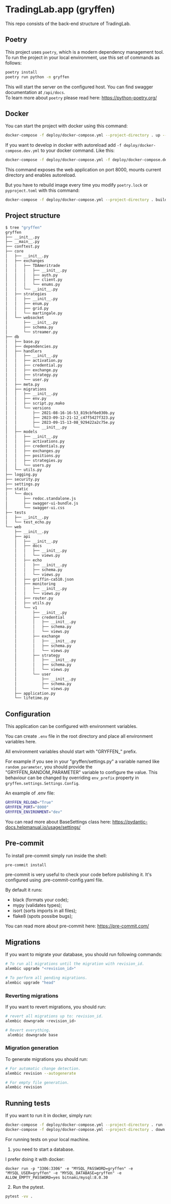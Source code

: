 # TradingLab.app (gryffen)

This repo consists of the back-end structure of TradingLab.

## Poetry

This project uses `poetry`, which is a modern dependency management tool.\
To run the project in your local environment, use this set of commands as follows:

```bash
poetry install
poetry run python -m gryffen
```

This will start the server on the configured host. You can find swagger documentation at `/api/docs`.\
To learn more about `poetry` please read here: https://python-poetry.org/

## Docker

You can start the project with docker using this command:

```bash
docker-compose -f deploy/docker-compose.yml --project-directory . up --build
```

If you want to develop in docker with autoreload add `-f deploy/docker-compose.dev.yml` to your docker command.
Like this:

```bash
docker-compose -f deploy/docker-compose.yml -f deploy/docker-compose.dev.yml --project-directory . up
```

This command exposes the web application on port 8000, mounts current directory and enables autoreload.

But you have to rebuild image every time you modify `poetry.lock` or `pyproject.toml` with this command:

```bash
docker-compose -f deploy/docker-compose.yml --project-directory . build
```

## Project structure

```bash
$ tree "gryffen"
gryffen
├── __init__.py
├── __main__.py
├── conftest.py
├── core
│   ├── __init__.py
│   ├── exchanges
│   │   ├── TDAmeritrade
│   │   │   ├── __init__.py
│   │   │   ├── auth.py
│   │   │   ├── client.py
│   │   │   └── enums.py
│   │   └── __init__.py
│   ├── strategies
│   │   ├── __init__.py
│   │   ├── enum.py
│   │   ├── grid.py
│   │   └── martingale.py
│   └── websocket
│       ├── __init__.py
│       ├── schema.py
│       └── streamer.py
├── db
│   ├── base.py
│   ├── dependencies.py
│   ├── handlers
│   │   ├── __init__.py
│   │   ├── activation.py
│   │   ├── credential.py
│   │   ├── exchange.py
│   │   ├── strategy.py
│   │   └── user.py
│   ├── meta.py
│   ├── migrations
│   │   ├── __init__.py
│   │   ├── env.py
│   │   ├── script.py.mako
│   │   └── versions
│   │       ├── 2021-08-16-16-53_819cbf6e030b.py
│   │       ├── 2023-09-12-21-12_c47f5427f323.py
│   │       ├── 2023-09-15-13-08_929422a2c75e.py
│   │       └── __init__.py
│   ├── models
│   │   ├── __init__.py
│   │   ├── activations.py
│   │   ├── credentials.py
│   │   ├── exchanges.py
│   │   ├── positions.py
│   │   ├── strategies.py
│   │   └── users.py
│   └── utils.py
├── logging.py
├── security.py
├── settings.py
├── static
│   └── docs
│       ├── redoc.standalone.js
│       ├── swagger-ui-bundle.js
│       └── swagger-ui.css
├── tests
│   ├── __init__.py
│   └── test_echo.py
└── web
    ├── __init__.py
    ├── api
    │   ├── __init__.py
    │   ├── docs
    │   │   ├── __init__.py
    │   │   └── views.py
    │   ├── echo
    │   │   ├── __init__.py
    │   │   ├── schema.py
    │   │   └── views.py
    │   ├── griffin-ca510.json
    │   ├── monitoring
    │   │   ├── __init__.py
    │   │   └── views.py
    │   ├── router.py
    │   ├── utils.py
    │   └── v1
    │       ├── __init__.py
    │       ├── credential
    │       │   ├── __init__.py
    │       │   ├── schema.py
    │       │   └── views.py
    │       ├── exchange
    │       │   ├── __init__.py
    │       │   ├── schema.py
    │       │   └── views.py
    │       ├── strategy
    │       │   ├── __init__.py
    │       │   ├── schema.py
    │       │   └── views.py
    │       └── user
    │           ├── __init__.py
    │           ├── schema.py
    │           └── views.py
    ├── application.py
    └── lifetime.py
```

## Configuration

This application can be configured with environment variables.

You can create `.env` file in the root directory and place all
environment variables here.

All environment variables should start with "GRYFFEN_" prefix.

For example if you see in your "gryffen/settings.py" a variable named like
`random_parameter`, you should provide the "GRYFFEN_RANDOM_PARAMETER"
variable to configure the value. This behaviour can be changed by overriding `env_prefix` property
in `gryffen.settings.Settings.Config`.

An example of .env file:
```bash
GRYFFEN_RELOAD="True"
GRYFFEN_PORT="8000"
GRYFFEN_ENVIRONMENT="dev"
```

You can read more about BaseSettings class here: https://pydantic-docs.helpmanual.io/usage/settings/

## Pre-commit

To install pre-commit simply run inside the shell:
```bash
pre-commit install
```

pre-commit is very useful to check your code before publishing it.
It's configured using .pre-commit-config.yaml file.

By default it runs:
* black (formats your code);
* mypy (validates types);
* isort (sorts imports in all files);
* flake8 (spots possibe bugs);


You can read more about pre-commit here: https://pre-commit.com/

## Migrations

If you want to migrate your database, you should run following commands:
```bash
# To run all migrations until the migration with revision_id.
alembic upgrade "<revision_id>"

# To perform all pending migrations.
alembic upgrade "head"
```

### Reverting migrations

If you want to revert migrations, you should run:
```bash
# revert all migrations up to: revision_id.
alembic downgrade <revision_id>

# Revert everything.
 alembic downgrade base
```

### Migration generation

To generate migrations you should run:
```bash
# For automatic change detection.
alembic revision --autogenerate

# For empty file generation.
alembic revision
```


## Running tests

If you want to run it in docker, simply run:

```bash
docker-compose -f deploy/docker-compose.yml --project-directory . run --rm api pytest -vv .
docker-compose -f deploy/docker-compose.yml --project-directory . down
```

For running tests on your local machine.
1. you need to start a database.

I prefer doing it with docker:
```
docker run -p "3306:3306" -e "MYSQL_PASSWORD=gryffen" -e "MYSQL_USER=gryffen" -e "MYSQL_DATABASE=gryffen" -e ALLOW_EMPTY_PASSWORD=yes bitnami/mysql:8.0.30
```


2. Run the pytest.
```bash
pytest -vv .
```
